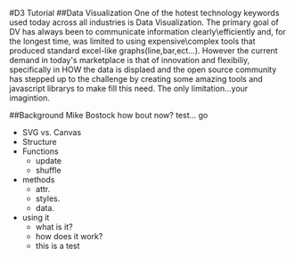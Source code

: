 #D3 Tutorial
##Data Visualization
One of the hotest technology keywords used today across all industries is Data Visualization.  The primary goal of DV has always been to communicate information clearly\efficiently and, for the longest time, was limited to using expensive\complex tools that produced standard excel-like graphs(line,bar,ect...).  However the current demand in today's marketplace is that of innovation and flexibiliy, specifically in HOW the data is displaed and the open source community has stepped up to the challenge by creating some amazing tools and javascript librarys to make fill this need.  The only limitation...your imagintion.  


##Background
Mike Bostock
how bout now? test... go
- SVG vs. Canvas
- Structure
- Functions
  - update
  - shuffle
- methods
  - attr.
  - styles.
  - data.
- using it
  - what is it?
  - how does it work?
  - this is a test

